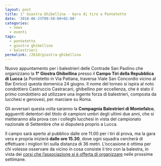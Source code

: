 ```yaml
---
layout: post
title: 1° Giostra Ghibellina - Gara di tiro a Pontetetto
date: '2018-06-23T09:50:00+02:00'
categories:
  - news
  - eventi
tags:
  - pontetetto
  - giostra ghibellina
  - balestrieri
permalink: /2018/giostra-ghibellina
---
```


Nuovo appuntamento per i balestrieri delle Contrade San Paolino che organizzano
la **1° Giostra Ghibellina** presso il **Campo Tiri della Repubblica di Lucca**
(a Pontetetto in Via Pattana, traversa Viale San Concordio vicino al Bar Enrico)
questa domenica 24 giugno. Il nome del torneo si ispira al noto condottiero
Castruccio Castracani, ghibellino per eccellenza, che è stato il primo
condottiero ad utilizzare una ingente forza di balestrieri, composta da lucchesi
e genovesi, per marciare su Roma.

<!-- more -->

Gli avversari questa volta saranno la **Compagnia Balestrieri di Montefalco**,
agguerriti detentori del titolo di campioni umbri degli ultimi due anni, che si
metteranno alla prova con i colleghi lucchesi in vista del campionato nazionale
di Settembre che si disputerà proprio a Lucca.

Il campo sarà aperto al pubblico dalle ore 11.00 per i tiri di prova, ma la gara
vera e propria inizierà **dalle ore 15.30**, dove ogni squadra cercherà di
effettuare i migliori tiri sulla distanza di 36 metri. L’occasione è ottima per
chi volesse osservare da vicino in cosa consiste il tiro con la balestra, in
vista dei [corsi che l’associazione si è offerta di
organizzare](https://consanpaolino.org/corsi-lucca) nelle prossime settimane.
